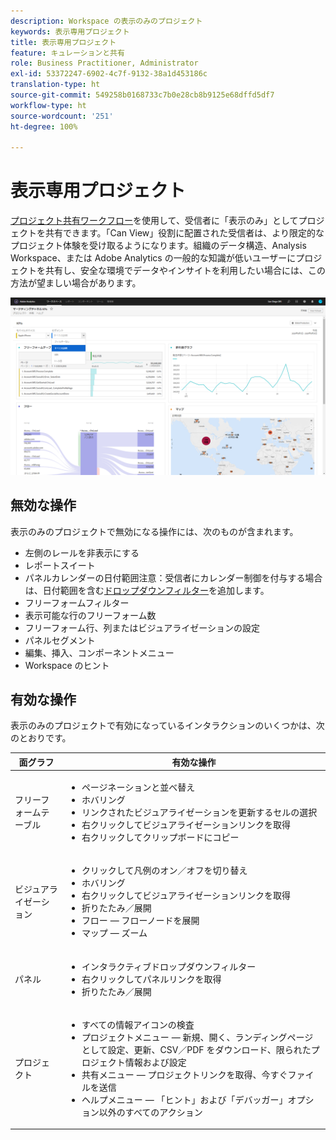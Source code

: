 ```yaml
---
description: Workspace の表示のみのプロジェクト
keywords: 表示専用プロジェクト
title: 表示専用プロジェクト
feature: キュレーションと共有
role: Business Practitioner, Administrator
exl-id: 53372247-6902-4c7f-9132-38a1d453186c
translation-type: ht
source-git-commit: 549258b0168733c7b0e28cb8b9125e68dffd5df7
workflow-type: ht
source-wordcount: '251'
ht-degree: 100%

---
```


# 表示専用プロジェクト

[プロジェクト共有ワークフロー](/help/analyze/analysis-workspace/curate-share/share-projects.md)を使用して、受信者に「表示のみ」としてプロジェクトを共有できます。「Can View」役割に配置された受信者は、より限定的なプロジェクト体験を受け取るようになります。組織のデータ構造、Analysis Workspace、または Adobe Analytics の一般的な知識が低いユーザーにプロジェクトを共有し、安全な環境でデータやインサイトを利用したい場合には、この方法が望ましい場合があります。

![](assets/view-only-project.png)

## 無効な操作

表示のみのプロジェクトで無効になる操作には、次のものが含まれます。

* 左側のレールを非表示にする
* レポートスイート
* パネルカレンダーの日付範囲注意：受信者にカレンダー制御を付与する場合は、日付範囲を含む[ドロップダウンフィルター](https://docs.adobe.com/content/help/ja-JP/analytics-learn/tutorials/analysis-workspace/using-panels/using-drop-down-filters.html)を追加します。
* フリーフォームフィルター
* 表示可能な行のフリーフォーム数
* フリーフォーム行、列またはビジュアライゼーションの設定
* パネルセグメント
* 編集、挿入、コンポーネントメニュー
* Workspace のヒント

## 有効な操作

表示のみのプロジェクトで有効になっているインタラクションのいくつかは、次のとおりです。

| 面グラフ | 有効な操作 |
| --- | --- |
| フリーフォームテーブル | <ul><li>ページネーションと並べ替え</li><li>ホバリング</li><li>リンクされたビジュアライゼーションを更新するセルの選択</li><li>右クリックしてビジュアライゼーションリンクを取得</li><li>右クリックしてクリップボードにコピー</li></ul> |
| ビジュアライゼーション | <ul><li>クリックして凡例のオン／オフを切り替え</li><li>ホバリング</li><li>右クリックしてビジュアライゼーションリンクを取得</li><li>折りたたみ／展開</li><li>フロー — フローノードを展開</li><li>マップ — ズーム</li></ul> |
| パネル | <ul><li>インタラクティブドロップダウンフィルター</li><li>右クリックしてパネルリンクを取得</li><li>折りたたみ／展開</li></ul> |
| プロジェクト | <ul><li>すべての情報アイコンの検査</li><li>プロジェクトメニュー — 新規、開く、ランディングページとして設定、更新、CSV／PDF をダウンロード、限られたプロジェクト情報および設定</li><li>共有メニュー — プロジェクトリンクを取得、今すぐファイルを送信</li><li>ヘルプメニュー — 「ヒント」および「デバッガー」オプション以外のすべてのアクション</li></ul> |
